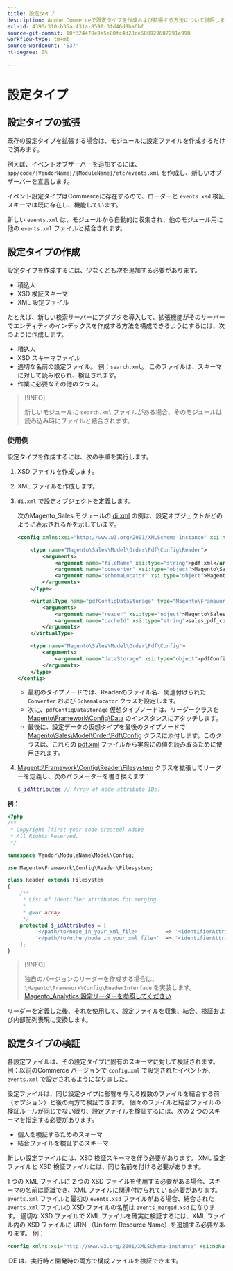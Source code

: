 ```yaml
---
title: 設定タイプ
description: Adobe Commerceで設定タイプを作成および拡張する方法について説明します。 モジュールの設定とカスタマイズの手法について説明します。
exl-id: 4390c310-b35a-431a-859f-3fd46d8ba6bf
source-git-commit: 10f324478e9a5e80fc4d28ce680929687291e990
workflow-type: tm+mt
source-wordcount: '537'
ht-degree: 0%

---
```


# 設定タイプ

## 設定タイプの拡張

既存の設定タイプを拡張する場合は、モジュールに設定ファイルを作成するだけで済みます。

例えば、イベントオブザーバーを追加するには、`app/code/{VendorName}/{ModuleName}/etc/events.xml` を作成し、新しいオブザーバーを宣言します。

イベント設定タイプはCommerceに存在するので、ローダーと `events.xsd` 検証スキーマは既に存在し、機能しています。

新しい `events.xml` は、モジュールから自動的に収集され、他のモジュール用に他の `events.xml` ファイルと結合されます。

## 設定タイプの作成

設定タイプを作成するには、少なくとも次を追加する必要があります。

- 積込人
- XSD 検証スキーマ
- XML 設定ファイル

たとえば、新しい検索サーバーにアダプタを導入して、拡張機能がそのサーバーでエンティティのインデックスを作成する方法を構成できるようにするには、次のように作成します。

- 積込人
- XSD スキーマファイル
- 適切な名前の設定ファイル。 例：`search.xml`。 このファイルは、スキーマに対して読み取られ、検証されます。
- 作業に必要なその他のクラス。

>[!INFO]
>
>新しいモジュールに `search.xml` ファイルがある場合、そのモジュールは読み込み時にファイルと結合されます。

### 使用例

設定タイプを作成するには、次の手順を実行します。

1. XSD ファイルを作成します。
1. XML ファイルを作成します。
1. `di.xml` で設定オブジェクトを定義します。

   次のMagento_Sales モジュールの [di.xml](https://github.com/magento/magento2/blob/2.4/app/code/Magento/Sales/etc/di.xml) の例は、設定オブジェクトがどのように表示されるかを示しています。

   ```xml
   <config xmlns:xsi="http://www.w3.org/2001/XMLSchema-instance" xsi:noNamespaceSchemaLocation="urn:magento:framework:ObjectManager/etc/config.xsd">
   
       <type name="Magento\Sales\Model\Order\Pdf\Config\Reader">
           <arguments>
               <argument name="fileName" xsi:type="string">pdf.xml</argument>
               <argument name="converter" xsi:type="object">Magento\Sales\Model\Order\Pdf\Config\Converter</argument>
               <argument name="schemaLocator" xsi:type="object">Magento\Sales\Model\Order\Pdf\Config\SchemaLocator</argument>
           </arguments>
       </type>
   
       <virtualType name="pdfConfigDataStorage" type="Magento\Framework\Config\Data">
           <arguments>
               <argument name="reader" xsi:type="object">Magento\Sales\Model\Order\Pdf\Config\Reader</argument>
               <argument name="cacheId" xsi:type="string">sales_pdf_config</argument>
           </arguments>
       </virtualType>
   
       <type name="Magento\Sales\Model\Order\Pdf\Config">
           <arguments>
               <argument name="dataStorage" xsi:type="object">pdfConfigDataStorage</argument>
           </arguments>
       </type>
   </config>
   ```

   - 最初のタイプノードでは、Readerのファイル名、関連付けられた `Converter` および `SchemaLocator` クラスを設定します。
   - 次に、`pdfConfigDataStorage` 仮想タイプノードは、リーダークラスを [Magento\Framework\Config\Data](https://github.com/magento/magento2/blob/2.4/lib/internal/Magento/Framework/Config/Data.php) のインスタンスにアタッチします。
   - 最後に、設定データの仮想タイプを最後のタイプノードで [Magento\Sales\Model\Order\Pdf\Config](https://github.com/magento/magento2/blob/2.4/app/code/Magento/Sales/Model/Order/Pdf/Config.php) クラスに添付します。このクラスは、これらの [pdf.xml](https://github.com/magento/magento2/blob/2.4/app/code/Magento/Sales/etc/pdf.xml) ファイルから実際にの値を読み取るために使用されます。

1. [Magento\Framework\Config\Reader\Filesystem](https://github.com/magento/magento2/blob/2.4/lib/internal/Magento/Framework/Config/Reader/Filesystem.php) クラスを拡張してリーダーを定義し、次のパラメーターを書き換えます：

   ```php
   $_idAttributes // Array of node attribute IDs.
   ```

**例：**

```php
<?php
/**
 * Copyright [first year code created] Adobe
 * All Rights Reserved.
 */

namespace Vendor\ModuleName\Model\Config;

use Magento\Framework\Config\Reader\Filesystem;

class Reader extends Filesystem
{
    /**
     * List of identifier attributes for merging
     *
     * @var array
     */
    protected $_idAttributes = [
         '</path/to/node_in_your_xml_file>'        => '<identifierAttributeName>',
         '</path/to/other/node_in_your_xml_file>'  => '<identifierAttributeName>',
    ];
}
```

>[!INFO]
>
>独自のバージョンのリーダーを作成する場合は、`\Magento\Framework\Config\ReaderInterface` を実装します。 [Magento_Analytics 設定リーダーを参照してください ](https://github.com/magento/magento2/blob/2.4/app/code/Magento/Analytics/ReportXml/Config/Reader.php)

リーダーを定義した後、それを使用して、設定ファイルを収集、結合、検証および内部配列表現に変換します。

## 設定タイプの検証

各設定ファイルは、その設定タイプに固有のスキーマに対して検証されます。 例：以前のCommerce バージョンで `config.xml` で設定されたイベントが、`events.xml` で設定されるようになりました。

設定ファイルは、同じ設定タイプに影響を与える複数のファイルを結合する前（オプション）と後の両方で検証できます。 個々のファイルと結合ファイルの検証ルールが同じでない限り、設定ファイルを検証するには、次の 2 つのスキーマを指定する必要があります。

- 個人を検証するためのスキーマ
- 結合ファイルを検証するスキーマ

新しい設定ファイルには、XSD 検証スキーマを伴う必要があります。 XML 設定ファイルと XSD 検証ファイルには、同じ名前を付ける必要があります。

1 つの XML ファイルに 2 つの XSD ファイルを使用する必要がある場合、スキーマの名前は認識でき、XML ファイルに関連付けられている必要があります。
`events.xml` ファイルと最初の `events.xsd` ファイルがある場合、結合された `events.xml` ファイルの XSD ファイルの名前は `events_merged.xsd` になります。
適切な XSD ファイルで XML ファイルを確実に検証するには、XML ファイル内の XSD ファイルに URN （Uniform Resource Name）を追加する必要があります。 例：

```xml
<config xmlns:xsi="http://www.w3.org/2001/XMLSchema-instance" xsi:noNamespaceSchemaLocation="urn:magento:framework:ObjectManager:etc/config.xsd">
```

IDE は、実行時と開発時の両方で構成ファイルを検証できます。
